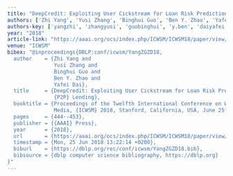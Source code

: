 ```yaml
---
title: "DeepCredit: Exploiting User Cickstream for Loan Risk Prediction in P2P Lending"
authors: ['Zhi Yang', 'Yusi Zhang', 'Binghui Guo', 'Ben Y. Zhao', 'Yafei Dai']
authors-key: ['yangzhi', 'zhangyusi', 'guobinghui', 'y.ben', 'daiyafei']
year: "2018"
article-link: "https://aaai.org/ocs/index.php/ICWSM/ICWSM18/paper/view/17808"
venue: "ICWSM"
bibex: "@inproceedings{DBLP:conf/icwsm/YangZGZD18,
  author    = {Zhi Yang and
               Yusi Zhang and
               Binghui Guo and
               Ben Y. Zhao and
               Yafei Dai},
  title     = {DeepCredit: Exploiting User Cickstream for Loan Risk Prediction in
               {P2P} Lending},
  booktitle = {Proceedings of the Twelfth International Conference on Web and Social
               Media, {ICWSM} 2018, Stanford, California, USA, June 25-28, 2018},
  pages     = {444--453},
  publisher = {{AAAI} Press},
  year      = {2018},
  url       = {https://aaai.org/ocs/index.php/ICWSM/ICWSM18/paper/view/17808},
  timestamp = {Mon, 25 Jun 2018 13:22:14 +0200},
  biburl    = {https://dblp.org/rec/conf/icwsm/YangZGZD18.bib},
  bibsource = {dblp computer science bibliography, https://dblp.org}
}"
---
```


